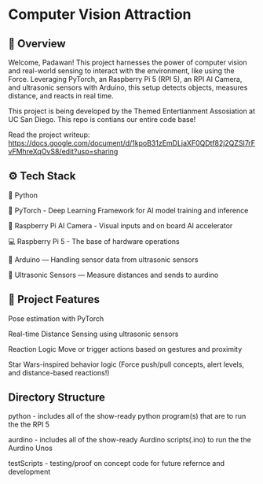 # Computer Vision Attraction

## 🌌 Overview
Welcome, Padawan!
This project harnesses the power of computer vision and real-world sensing to interact with the environment, like using the Force. Leveraging PyTorch, an Raspberry Pi 5 (RPI 5), an RPI AI Camera, and ultrasonic sensors with Arduino, this setup detects objects, measures distance, and reacts in real time.

This project is being developed by the Themed Entertianment Assosiation at UC San Diego. This repo is contians our entire code base!

Read the project writeup: https://docs.google.com/document/d/1kpoB31zEmDLjaXF0QDtf82j2QZSI7rFvFMhreXqOvS8/edit?usp=sharing

## ⚙️ Tech Stack
🐍 Python

🤖 PyTorch - Deep Learning Framework for AI model training and inference

🧠 Raspberry Pi AI Camera - Visual inputs and on board AI accelerator

💻 Raspberry Pi 5 - The base of hardware operations

🌊 Arduino — Handling sensor data from ultrasonic sensors

📡 Ultrasonic Sensors — Measure distances and sends to aurdino

## 🚀 Project Features
Pose estimation with PyTorch 

Real-time Distance Sensing using ultrasonic sensors

Reaction Logic Move or trigger actions based on gestures and proximity

Star Wars-inspired behavior logic (Force push/pull concepts, alert levels, and distance-based reactions!)


## Directory Structure
python - includes all of the show-ready python program(s) that are to run the the RPI 5

aurdino - includes all of the show-ready Aurdino scripts(.ino) to run the the Aurdino Unos

testScripts - testing/proof on concept code for future refernce and development
